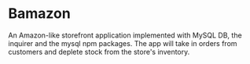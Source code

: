 # Bamazon
An Amazon-like storefront application implemented with MySQL DB, the inquirer and the mysql npm packages. The app will take in orders from customers and deplete stock from the store's inventory. 
